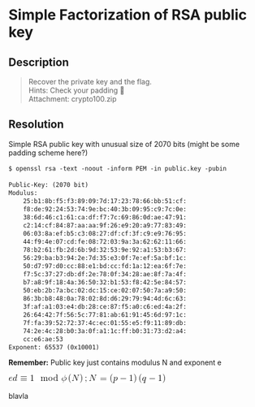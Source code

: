 # Simple Factorization of RSA public key
## Description

>   Recover the private key and the flag. <br/>Hints: Check your padding 🙂 <br/>Attachment: crypto100.zip

## Resolution

Simple RSA public key with unusual size of 2070 bits (might be some padding scheme here?)

```
$ openssl rsa -text -noout -inform PEM -in public.key -pubin

Public-Key: (2070 bit)                                   
Modulus:                                                 
    25:b1:8b:f5:f3:89:09:7d:17:23:78:66:bb:51:cf:        
    f8:de:92:24:53:74:9e:bc:40:3b:09:95:c9:7c:0e:        
    38:6d:46:c1:61:ca:df:f7:7c:69:86:0d:ae:47:91:        
    c2:14:cf:84:87:aa:aa:9f:26:e9:20:a9:77:83:49:        
    06:03:8a:ef:b5:c3:08:27:df:cf:3f:c9:e9:76:95:        
    44:f9:4e:07:cd:fe:08:72:03:9a:3a:62:62:11:66:        
    78:b2:61:fb:2d:6b:9d:32:53:9e:92:a1:53:b3:67:        
    56:29:ba:b3:94:2e:7d:35:e3:0f:7e:ef:5a:bf:1c:        
    50:d7:97:d0:cc:88:e1:bd:cc:fd:1a:12:ea:6f:7e:        
    f7:5c:37:27:db:df:2e:78:0f:34:28:ae:8f:7a:4f:        
    b7:a8:9f:18:4a:36:50:32:b1:53:f8:42:5e:84:57:        
    50:eb:2b:7a:bc:02:dc:15:ce:02:07:50:7a:a9:50:        
    86:3b:b8:48:0a:78:02:8d:d6:29:79:94:4d:6c:63:        
    3f:af:a1:03:e4:db:28:ce:87:f5:a0:c6:ed:4a:2f:        
    26:64:42:7f:56:5c:77:81:ab:61:91:45:6d:97:1c:        
    7f:fa:39:52:72:37:4c:ec:01:55:e5:f9:11:89:db:        
    74:2e:4c:28:b0:3a:0f:a1:1c:ff:b0:31:73:d2:a4:        
    cc:e6:ae:53                                          
Exponent: 65537 (0x10001)
```

**Remember:** Public key just contains modulus N and exponent e

![alt text](https://github.com/bu6hunt3r/Hacking/blob/master/Crypto/Knowledge/resources/test.gif "Logo Title Text 1")

blavla